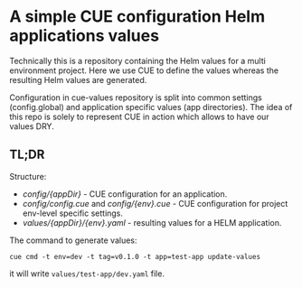 # A simple CUE configuration Helm applications values

Technically this is a repository containing the Helm values for a multi environment project. Here we use CUE to define the values whereas the resulting Helm values are generated.

Configuration in cue-values repository is split into common settings (config.global) and application specific values (app directories).
The idea of this repo is solely to represent CUE in action which allows to have our values DRY.

## TL;DR

Structure:

- *config/{appDir}* - CUE configuration for an application.
- *config/config.cue* and *config/{env}.cue* - CUE configuration for project env-level specific settings.
- *values/{appDir}/{env}.yaml* - resulting values for a HELM application.

The command to generate values:

```
cue cmd -t env=dev -t tag=v0.1.0 -t app=test-app update-values
```

it will write `values/test-app/dev.yaml` file.
